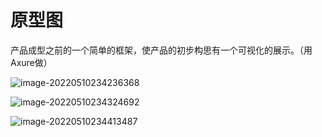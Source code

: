 # 原型图

产品成型之前的一个简单的框架，使产品的初步构思有一个可视化的展示。（用Axure做）

![image-20220510234236368](C:\Users\Administrator\AppData\Roaming\Typora\typora-user-images\image-20220510234236368.png)

![image-20220510234324692](C:\Users\Administrator\AppData\Roaming\Typora\typora-user-images\image-20220510234324692.png)

![image-20220510234413487](C:\Users\Administrator\AppData\Roaming\Typora\typora-user-images\image-20220510234413487.png)